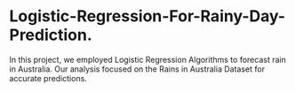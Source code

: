 # Logistic-Regression-For-Rainy-Day-Prediction.
In this project, we employed Logistic Regression Algorithms to forecast rain in Australia. Our analysis focused on the Rains in Australia Dataset for accurate predictions.
